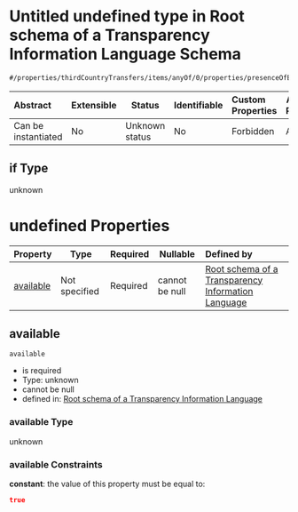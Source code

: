 # Untitled undefined type in Root schema of a Transparency Information Language Schema

```txt
#/properties/thirdCountryTransfers/items/anyOf/0/properties/presenceOfEnforceableRightsAndEffectiveRemedies#/properties/thirdCountryTransfers/items/anyOf/0/properties/presenceOfEnforceableRightsAndEffectiveRemedies/if
```




| Abstract            | Extensible | Status         | Identifiable | Custom Properties | Additional Properties | Access Restrictions | Defined In                                                           |
| :------------------ | ---------- | -------------- | ------------ | :---------------- | --------------------- | ------------------- | -------------------------------------------------------------------- |
| Can be instantiated | No         | Unknown status | No           | Forbidden         | Allowed               | none                | [tilt-schema.json\*](../out/tilt-schema.json "open original schema") |

## if Type

unknown

# undefined Properties

| Property                | Type          | Required | Nullable       | Defined by                                                                                                                                                                                                                                                                                                                                                                                                                                                          |
| :---------------------- | ------------- | -------- | -------------- | :------------------------------------------------------------------------------------------------------------------------------------------------------------------------------------------------------------------------------------------------------------------------------------------------------------------------------------------------------------------------------------------------------------------------------------------------------------------ |
| [available](#available) | Not specified | Required | cannot be null | [Root schema of a Transparency Information Language](tilt-schema-properties-thirdcountrytransfers-items-anyof-anyof-schema-properties-presenceofenforceablerightsandeffectiveremedies-if-properties-available.md "\#/properties/thirdCountryTransfers/items/anyOf/0/properties/presenceOfEnforceableRightsAndEffectiveRemedies#/properties/thirdCountryTransfers/items/anyOf/0/properties/presenceOfEnforceableRightsAndEffectiveRemedies/if/properties/available") |

## available




`available`

-   is required
-   Type: unknown
-   cannot be null
-   defined in: [Root schema of a Transparency Information Language](tilt-schema-properties-thirdcountrytransfers-items-anyof-anyof-schema-properties-presenceofenforceablerightsandeffectiveremedies-if-properties-available.md "\#/properties/thirdCountryTransfers/items/anyOf/0/properties/presenceOfEnforceableRightsAndEffectiveRemedies#/properties/thirdCountryTransfers/items/anyOf/0/properties/presenceOfEnforceableRightsAndEffectiveRemedies/if/properties/available")

### available Type

unknown

### available Constraints

**constant**: the value of this property must be equal to:

```json
true
```
